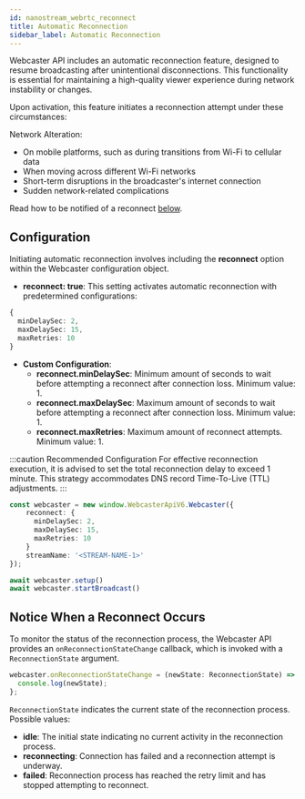 ```yaml
---
id: nanostream_webrtc_reconnect
title: Automatic Reconnection
sidebar_label: Automatic Reconnection
---
```



Webcaster API includes an automatic reconnection feature, designed to resume broadcasting after unintentional disconnections. This functionality is essential for maintaining a high-quality viewer experience during network instability or changes.

Upon activation, this feature initiates a reconnection attempt under these circumstances:

Network Alteration:
- On mobile platforms, such as during transitions from Wi-Fi to cellular data
- When moving across different Wi-Fi networks
- Short-term disruptions in the broadcaster's internet connection
- Sudden network-related complications

Read how to be notified of a reconnect [below](#notice-when-a-reconnect-occurs).

## Configuration

Initiating automatic reconnection involves including the **reconnect** option within the Webcaster configuration object.

- **reconnect: true**: This setting activates automatic reconnection with predetermined configurations:

```typescript
{
  minDelaySec: 2,
  maxDelaySec: 15,
  maxRetries: 10
}
```

- **Custom Configuration**:
  - **reconnect.minDelaySec**: Minimum amount of seconds to wait before attempting a reconnect after connection loss. Minimum value: 1.
  - **reconnect.maxDelaySec**: Maximum amount of seconds to wait before attempting a reconnect after connection loss. Minimum value: 1.
  - **reconnect.maxRetries**: Maximum amount of reconnect attempts. Minimum value: 1.

:::caution Recommended Configuration
For effective reconnection execution, it is advised to set the total reconnection delay to exceed 1 minute. This strategy accommodates DNS record Time-To-Live (TTL) adjustments.
:::

```typescript
const webcaster = new window.WebcasterApiV6.Webcaster({
    reconnect: {
      minDelaySec: 2,
      maxDelaySec: 15,
      maxRetries: 10
    }
    streamName: '<STREAM-NAME-1>'
});

await webcaster.setup()
await webcaster.startBroadcast()
```

## Notice When a Reconnect Occurs

To monitor the status of the reconnection process, the Webcaster API provides an `onReconnectionStateChange` callback, which is invoked with a `ReconnectionState` argument.

```typescript
webcaster.onReconnectionStateChange = (newState: ReconnectionState) => {
  console.log(newState);
};
```

`ReconnectionState` indicates the current state of the reconnection process. Possible values:

- **idle**: The initial state indicating no current activity in the reconnection process.
- **reconnecting**: Connection has failed and a reconnection attempt is underway.
- **failed**: Reconnection process has reached the retry limit and has stopped attempting to reconnect.



